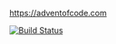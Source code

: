 https://adventofcode.com

[![Build Status](https://travis-ci.org/francoisperron/adventofcode-2020.svg?branch=main)](https://travis-ci.org/francoisperron/adventofcode-2020)
